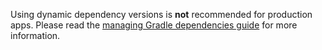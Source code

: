 
<!-- InlineNestedAlert - Warning for dynamic dependency versions: Android Gradle -->
<Variant platform="android-gradle" componentClass="InlineNestedAlert" repeat="1"/>

<InlineNestedAlert variant="warning" header="false" iconPosition="left">

Using dynamic dependency versions is **not** recommended for production apps. Please read the [managing Gradle dependencies guide](../manage-gradle-dependencies.md) for more information. 

</InlineNestedAlert>